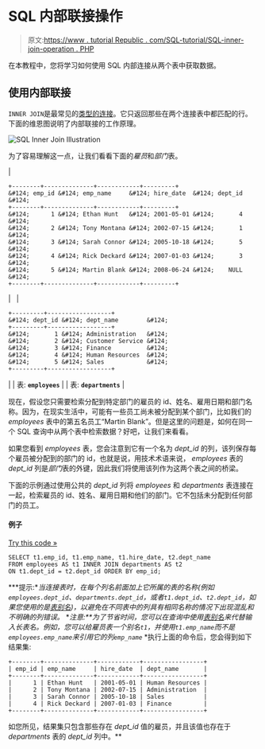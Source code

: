 # SQL 内部联接操作

> 原文:[https://www . tutorial Republic . com/SQL-tutorial/SQL-inner-join-operation . PHP](https://www.tutorialrepublic.com/sql-tutorial/sql-inner-join-operation.php)

在本教程中，您将学习如何使用 SQL 内部连接从两个表中获取数据。

## 使用内部联接

`INNER JOIN`是最常见的[类型的连接](sql-joining-tables.php#types-of-joins)。它只返回那些在两个连接表中都匹配的行。下面的维恩图说明了内部联接的工作原理。

![SQL Inner Join Illustration](../Images/c5fe6160b7180d8f4b68f26e5762140d.png)

为了容易理解这一点，让我们看看下面的*雇员*和*部门*表。

| 

```
+--------+--------------+------------+---------+
&#124; emp_id &#124; emp_name     &#124; hire_date  &#124; dept_id &#124;
+--------+--------------+------------+---------+
&#124;      1 &#124; Ethan Hunt   &#124; 2001-05-01 &#124;       4 &#124;
&#124;      2 &#124; Tony Montana &#124; 2002-07-15 &#124;       1 &#124;
&#124;      3 &#124; Sarah Connor &#124; 2005-10-18 &#124;       5 &#124;
&#124;      4 &#124; Rick Deckard &#124; 2007-01-03 &#124;       3 &#124;
&#124;      5 &#124; Martin Blank &#124; 2008-06-24 &#124;    NULL &#124;
+--------+--------------+------------+---------+

```

 |   | 

```
+---------+------------------+
&#124; dept_id &#124; dept_name        &#124;
+---------+------------------+
&#124;       1 &#124; Administration   &#124;
&#124;       2 &#124; Customer Service &#124;
&#124;       3 &#124; Finance          &#124;
&#124;       4 &#124; Human Resources  &#124;
&#124;       5 &#124; Sales            &#124;
+---------+------------------+

```

 |
| 表: **`employees`** |  | 表: **`departments`** |

现在，假设您只需要检索分配到特定部门的雇员的 id、姓名、雇用日期和部门名称。因为，在现实生活中，可能有一些员工尚未被分配到某个部门，比如我们的 *employees* 表中的第五名员工“Martin Blank”。但是这里的问题是，如何在同一个 SQL 查询中从两个表中检索数据？好吧，让我们来看看。

如果您看到 *employees* 表，您会注意到它有一个名为 *dept_id* 的列，该列保存每个雇员被分配到的部门的 id，也就是说，用技术术语来说， *employees* 表的 *dept_id* 列是*部门*表的外键，因此我们将使用该列作为这两个表之间的桥梁。

下面的示例通过使用公共的 *dept_id* 列将 *employees* 和 *departments* 表连接在一起，检索雇员的 id、姓名、雇用日期和他们的部门。它不包括未分配到任何部门的员工。

#### 例子

[Try this code »](../codelab.php?topic=sql&file=inner-join "Try this code using online Editor")

```
SELECT t1.emp_id, t1.emp_name, t1.hire_date, t2.dept_name
FROM employees AS t1 INNER JOIN departments AS t2
ON t1.dept_id = t2.dept_id ORDER BY emp_id;
```

 ***提示:**当连接表时，在每个列名前面加上它所属的表的名称(例如`employees.dept_id`、`departments.dept_id`，或者`t1.dept_id`、`t2.dept_id`，如果您使用的是[表别名](sql-aliases.php))，以避免在不同表中的列具有相同名称的情况下出现混乱和不明确的列错误。*  ****注意:**为了节省时间，您可以在查询中使用[表别名](sql-aliases.php)来代替输入长表名。例如，您可以给*雇员*表一个别名`t1`，并使用`t1.emp_name`而不是`employees.emp_name`来引用它的列`emp_name`*  *执行上面的命令后，您会得到如下结果集:

```
+--------+--------------+------------+-----------------+
| emp_id | emp_name     | hire_date  | dept_name       |
+--------+--------------+------------+-----------------+
|      1 | Ethan Hunt   | 2001-05-01 | Human Resources |
|      2 | Tony Montana | 2002-07-15 | Administration  |
|      3 | Sarah Connor | 2005-10-18 | Sales           |
|      4 | Rick Deckard | 2007-01-03 | Finance         |
+--------+--------------+------------+-----------------+

```

如您所见，结果集只包含那些存在 *dept_id* 值的雇员，并且该值也存在于 *departments* 表的 *dept_id* 列中。**